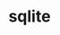 ---
title: "sqlite"
layout: cache
categories: [package, develop]
meta: {"compilers": ["apple-clang@=15.0.0", "cce@=18.0.0", "gcc@=10.2.1", "gcc@=10.3.0", "gcc@=10.5.0", "gcc@=11.1.0", "gcc@=11.4.0", "gcc@=12.3.0", "gcc@=12.4.0", "gcc@=13.2.0", "gcc@=13.3.0", "gcc@=7.3.1", "gcc@=7.5.0", "gcc@=9.4.0", "msvc@=19.39.33523", "oneapi@=2024.1.0", "oneapi@=2024.2.1"], "num_specs": 105, "num_specs_by_stack": {"aws-isc": 2, "aws-isc-aarch64": 2, "aws-pcluster-neoverse_v1": 4, "aws-pcluster-x86_64_v4": 16, "bootstrap-x86_64-linux-gnu": 4, "build_systems": 4, "data-vis-sdk": 4, "developer-tools": 2, "developer-tools-aarch64-linux-gnu": 4, "developer-tools-darwin": 1, "developer-tools-manylinux2014": 1, "developer-tools-x86_64_v3-linux-gnu": 4, "e4s": 8, "e4s-cray-rhel": 3, "e4s-cray-sles": 2, "e4s-neoverse-v2": 8, "e4s-neoverse_v1": 2, "e4s-oneapi": 8, "e4s-power": 2, "e4s-rocm-external": 4, "gpu-tests": 5, "hep": 4, "ml-darwin-aarch64-mps": 1, "ml-linux-aarch64-cpu": 4, "ml-linux-aarch64-cuda": 4, "ml-linux-x86_64-cpu": 4, "ml-linux-x86_64-cuda": 4, "ml-linux-x86_64-rocm": 4, "radiuss": 8, "radiuss-aws": 4, "radiuss-aws-aarch64": 4, "root": 105, "tutorial": 8, "windows-vis": 3}, "oss": ["amzn2", "centos7", "rhel8", "sle_hpc15", "ubuntu18.04", "ubuntu20.04", "ubuntu22.04", "ubuntu24.04", "ventura", "windows10.0.20348"], "platforms": ["darwin", "linux", "windows"], "stacks": ["aws-isc", "aws-isc-aarch64", "aws-pcluster-neoverse_v1", "aws-pcluster-x86_64_v4", "bootstrap-x86_64-linux-gnu", "build_systems", "data-vis-sdk", "developer-tools", "developer-tools-aarch64-linux-gnu", "developer-tools-darwin", "developer-tools-manylinux2014", "developer-tools-x86_64_v3-linux-gnu", "e4s", "e4s-cray-rhel", "e4s-cray-sles", "e4s-neoverse-v2", "e4s-neoverse_v1", "e4s-oneapi", "e4s-power", "e4s-rocm-external", "gpu-tests", "hep", "ml-darwin-aarch64-mps", "ml-linux-aarch64-cpu", "ml-linux-aarch64-cuda", "ml-linux-x86_64-cpu", "ml-linux-x86_64-cuda", "ml-linux-x86_64-rocm", "radiuss", "radiuss-aws", "radiuss-aws-aarch64", "root", "tutorial", "windows-vis"], "targets": ["aarch64", "neoverse_v1", "neoverse_v2", "ppc64le", "x86_64", "x86_64_v3", "x86_64_v4"], "versions": ["3.42.0", "3.43.2", "3.46.0"]}
spec_details: [{"compiler": "apple-clang@=15.0.0", "hash": "tqkrot5pzfvwesljmaqbmtsncf7qugnp", "os": "ventura", "platform": "darwin", "size": "-", "stacks": ["developer-tools-darwin", "ml-darwin-aarch64-mps", "root"], "tarball": "https://binaries.spack.io/develop/build_cache/darwin-ventura-aarch64/apple-clang-15.0.0/sqlite-3.46.0/darwin-ventura-aarch64-apple-clang-15.0.0-sqlite-3.46.0-tqkrot5pzfvwesljmaqbmtsncf7qugnp.spack", "target": "aarch64", "variants": ["build_system=autotools", "+column_metadata", "+dynamic_extensions", "+fts", "~functions", "+rtree"], "versions": ["3.46.0"]}, {"compiler": "gcc@=7.3.1", "hash": "6cl4rpu4hmyrnmcl6munsqa3bglybk64", "os": "amzn2", "platform": "linux", "size": "-", "stacks": ["aws-isc-aarch64", "radiuss-aws-aarch64", "root"], "tarball": "https://binaries.spack.io/develop/build_cache/linux-amzn2-aarch64/gcc-7.3.1/sqlite-3.46.0/linux-amzn2-aarch64-gcc-7.3.1-sqlite-3.46.0-6cl4rpu4hmyrnmcl6munsqa3bglybk64.spack", "target": "aarch64", "variants": ["build_system=autotools", "+column_metadata", "+dynamic_extensions", "+fts", "~functions", "+rtree"], "versions": ["3.46.0"]}, {"compiler": "gcc@=7.3.1", "hash": "2p6spytxgqaahbcp2oyqpvqmkln6yt4r", "os": "amzn2", "platform": "linux", "size": "-", "stacks": ["aws-isc-aarch64", "radiuss-aws-aarch64", "root"], "tarball": "https://binaries.spack.io/develop/build_cache/linux-amzn2-aarch64/gcc-7.3.1/sqlite-3.46.0/linux-amzn2-aarch64-gcc-7.3.1-sqlite-3.46.0-2p6spytxgqaahbcp2oyqpvqmkln6yt4r.spack", "target": "aarch64", "variants": ["build_system=autotools", "+column_metadata", "+dynamic_extensions", "+fts", "~functions", "+rtree"], "versions": ["3.46.0"]}, {"compiler": "gcc@=7.3.1", "hash": "k4dxhxf2gnf2ccx73y2tewimfk4ky6u6", "os": "amzn2", "platform": "linux", "size": "-", "stacks": ["radiuss-aws-aarch64", "root"], "tarball": "https://binaries.spack.io/develop/build_cache/linux-amzn2-aarch64/gcc-7.3.1/sqlite-3.46.0/linux-amzn2-aarch64-gcc-7.3.1-sqlite-3.46.0-k4dxhxf2gnf2ccx73y2tewimfk4ky6u6.spack", "target": "aarch64", "variants": ["build_system=autotools", "+column_metadata", "+dynamic_extensions", "+fts", "~functions", "+rtree"], "versions": ["3.46.0"]}, {"compiler": "gcc@=7.3.1", "hash": "cyn3aefdwaw6bqqda3offsn3hikrdcql", "os": "amzn2", "platform": "linux", "size": "-", "stacks": ["radiuss-aws-aarch64", "root"], "tarball": "https://binaries.spack.io/develop/build_cache/linux-amzn2-aarch64/gcc-7.3.1/sqlite-3.46.0/linux-amzn2-aarch64-gcc-7.3.1-sqlite-3.46.0-cyn3aefdwaw6bqqda3offsn3hikrdcql.spack", "target": "aarch64", "variants": ["build_system=autotools", "+column_metadata", "+dynamic_extensions", "+fts", "~functions", "+rtree"], "versions": ["3.46.0"]}, {"compiler": "gcc@=12.4.0", "hash": "nrkigr2kt57zdqsialxf5rfdb2sgekxk", "os": "amzn2", "platform": "linux", "size": "-", "stacks": ["aws-pcluster-neoverse_v1", "root"], "tarball": "https://binaries.spack.io/develop/build_cache/linux-amzn2-neoverse_v1/gcc-12.4.0/sqlite-3.46.0/linux-amzn2-neoverse_v1-gcc-12.4.0-sqlite-3.46.0-nrkigr2kt57zdqsialxf5rfdb2sgekxk.spack", "target": "neoverse_v1", "variants": ["build_system=autotools", "+column_metadata", "+dynamic_extensions", "+fts", "~functions", "+rtree"], "versions": ["3.46.0"]}, {"compiler": "gcc@=12.4.0", "hash": "6wir5tb7e4ndhdl3xzwqytevtwka7muz", "os": "amzn2", "platform": "linux", "size": "-", "stacks": ["aws-pcluster-neoverse_v1", "root"], "tarball": "https://binaries.spack.io/develop/build_cache/linux-amzn2-neoverse_v1/gcc-12.4.0/sqlite-3.46.0/linux-amzn2-neoverse_v1-gcc-12.4.0-sqlite-3.46.0-6wir5tb7e4ndhdl3xzwqytevtwka7muz.spack", "target": "neoverse_v1", "variants": ["build_system=autotools", "+column_metadata", "+dynamic_extensions", "+fts", "~functions", "+rtree"], "versions": ["3.46.0"]}, {"compiler": "gcc@=12.4.0", "hash": "la6czvj3zba57srnkppsww3ljg7qmsn5", "os": "amzn2", "platform": "linux", "size": "-", "stacks": ["aws-pcluster-neoverse_v1", "root"], "tarball": "https://binaries.spack.io/develop/build_cache/linux-amzn2-neoverse_v1/gcc-12.4.0/sqlite-3.46.0/linux-amzn2-neoverse_v1-gcc-12.4.0-sqlite-3.46.0-la6czvj3zba57srnkppsww3ljg7qmsn5.spack", "target": "neoverse_v1", "variants": ["build_system=autotools", "+column_metadata", "+dynamic_extensions", "+fts", "~functions", "+rtree"], "versions": ["3.46.0"]}, {"compiler": "gcc@=12.4.0", "hash": "rv4av6gsto44mw4bmv6ccmbrkbeg6rti", "os": "amzn2", "platform": "linux", "size": "-", "stacks": ["aws-pcluster-neoverse_v1", "root"], "tarball": "https://binaries.spack.io/develop/build_cache/linux-amzn2-neoverse_v1/gcc-12.4.0/sqlite-3.46.0/linux-amzn2-neoverse_v1-gcc-12.4.0-sqlite-3.46.0-rv4av6gsto44mw4bmv6ccmbrkbeg6rti.spack", "target": "neoverse_v1", "variants": ["build_system=autotools", "+column_metadata", "+dynamic_extensions", "+fts", "~functions", "+rtree"], "versions": ["3.46.0"]}, {"compiler": "gcc@=12.4.0", "hash": "vxiy3y7ph7liu25m54i7whu477vlqbg5", "os": "amzn2", "platform": "linux", "size": "-", "stacks": ["aws-pcluster-x86_64_v4", "root"], "tarball": "https://binaries.spack.io/develop/build_cache/linux-amzn2-x86_64_v3/gcc-12.4.0/sqlite-3.46.0/linux-amzn2-x86_64_v3-gcc-12.4.0-sqlite-3.46.0-vxiy3y7ph7liu25m54i7whu477vlqbg5.spack", "target": "x86_64_v3", "variants": ["build_system=autotools", "+column_metadata", "+dynamic_extensions", "+fts", "~functions", "+rtree"], "versions": ["3.46.0"]}, {"compiler": "gcc@=12.4.0", "hash": "rmuuobtp36gths5u2c4k6mv2krr657xd", "os": "amzn2", "platform": "linux", "size": "-", "stacks": ["aws-pcluster-x86_64_v4", "root"], "tarball": "https://binaries.spack.io/develop/build_cache/linux-amzn2-x86_64_v3/gcc-12.4.0/sqlite-3.46.0/linux-amzn2-x86_64_v3-gcc-12.4.0-sqlite-3.46.0-rmuuobtp36gths5u2c4k6mv2krr657xd.spack", "target": "x86_64_v3", "variants": ["build_system=autotools", "+column_metadata", "+dynamic_extensions", "+fts", "~functions", "+rtree"], "versions": ["3.46.0"]}, {"compiler": "gcc@=12.4.0", "hash": "dtziidykzjn2pbng623v7dnbeovqwmhh", "os": "amzn2", "platform": "linux", "size": "-", "stacks": ["aws-pcluster-x86_64_v4", "root"], "tarball": "https://binaries.spack.io/develop/build_cache/linux-amzn2-x86_64_v3/gcc-12.4.0/sqlite-3.46.0/linux-amzn2-x86_64_v3-gcc-12.4.0-sqlite-3.46.0-dtziidykzjn2pbng623v7dnbeovqwmhh.spack", "target": "x86_64_v3", "variants": ["build_system=autotools", "+column_metadata", "+dynamic_extensions", "+fts", "~functions", "+rtree"], "versions": ["3.46.0"]}, {"compiler": "gcc@=12.4.0", "hash": "xbeoft7c7c6bysoiefp6mol7ii7vd56v", "os": "amzn2", "platform": "linux", "size": "-", "stacks": ["aws-pcluster-x86_64_v4", "root"], "tarball": "https://binaries.spack.io/develop/build_cache/linux-amzn2-x86_64_v3/gcc-12.4.0/sqlite-3.46.0/linux-amzn2-x86_64_v3-gcc-12.4.0-sqlite-3.46.0-xbeoft7c7c6bysoiefp6mol7ii7vd56v.spack", "target": "x86_64_v3", "variants": ["build_system=autotools", "+column_metadata", "+dynamic_extensions", "+fts", "~functions", "+rtree"], "versions": ["3.46.0"]}, {"compiler": "gcc@=7.3.1", "hash": "dcdcmt3tenvilsqnksm5wjadlc6bzu4u", "os": "amzn2", "platform": "linux", "size": "-", "stacks": ["aws-isc", "radiuss-aws", "root"], "tarball": "https://binaries.spack.io/develop/build_cache/linux-amzn2-x86_64_v3/gcc-7.3.1/sqlite-3.46.0/linux-amzn2-x86_64_v3-gcc-7.3.1-sqlite-3.46.0-dcdcmt3tenvilsqnksm5wjadlc6bzu4u.spack", "target": "x86_64_v3", "variants": ["build_system=autotools", "+column_metadata", "+dynamic_extensions", "+fts", "~functions", "+rtree"], "versions": ["3.46.0"]}, {"compiler": "gcc@=7.3.1", "hash": "vs7xv5g37ykwismnsgjawwh3p5ecygrq", "os": "amzn2", "platform": "linux", "size": "-", "stacks": ["aws-isc", "radiuss-aws", "root"], "tarball": "https://binaries.spack.io/develop/build_cache/linux-amzn2-x86_64_v3/gcc-7.3.1/sqlite-3.46.0/linux-amzn2-x86_64_v3-gcc-7.3.1-sqlite-3.46.0-vs7xv5g37ykwismnsgjawwh3p5ecygrq.spack", "target": "x86_64_v3", "variants": ["build_system=autotools", "+column_metadata", "+dynamic_extensions", "+fts", "~functions", "+rtree"], "versions": ["3.46.0"]}, {"compiler": "gcc@=7.3.1", "hash": "haorkvn5hkynd3ige37x6wa4k4vf3fp6", "os": "amzn2", "platform": "linux", "size": "-", "stacks": ["radiuss-aws", "root"], "tarball": "https://binaries.spack.io/develop/build_cache/linux-amzn2-x86_64_v3/gcc-7.3.1/sqlite-3.46.0/linux-amzn2-x86_64_v3-gcc-7.3.1-sqlite-3.46.0-haorkvn5hkynd3ige37x6wa4k4vf3fp6.spack", "target": "x86_64_v3", "variants": ["build_system=autotools", "+column_metadata", "+dynamic_extensions", "+fts", "~functions", "+rtree"], "versions": ["3.46.0"]}, {"compiler": "gcc@=7.3.1", "hash": "eksplwe54tkpgm5aspniixcx3wakobnq", "os": "amzn2", "platform": "linux", "size": "-", "stacks": ["radiuss-aws", "root"], "tarball": "https://binaries.spack.io/develop/build_cache/linux-amzn2-x86_64_v3/gcc-7.3.1/sqlite-3.46.0/linux-amzn2-x86_64_v3-gcc-7.3.1-sqlite-3.46.0-eksplwe54tkpgm5aspniixcx3wakobnq.spack", "target": "x86_64_v3", "variants": ["build_system=autotools", "+column_metadata", "+dynamic_extensions", "+fts", "~functions", "+rtree"], "versions": ["3.46.0"]}, {"compiler": "oneapi@=2024.1.0", "hash": "a5aql2ou5ukp4h2tk5a7l6sarph6qzag", "os": "amzn2", "platform": "linux", "size": "-", "stacks": ["aws-pcluster-x86_64_v4", "root"], "tarball": "https://binaries.spack.io/develop/build_cache/linux-amzn2-x86_64_v3/oneapi-2024.1.0/sqlite-3.46.0/linux-amzn2-x86_64_v3-oneapi-2024.1.0-sqlite-3.46.0-a5aql2ou5ukp4h2tk5a7l6sarph6qzag.spack", "target": "x86_64_v3", "variants": ["build_system=autotools", "+column_metadata", "+dynamic_extensions", "+fts", "~functions", "+rtree"], "versions": ["3.46.0"]}, {"compiler": "oneapi@=2024.1.0", "hash": "awpzqjqsj7hl7ybwu45iirgy3xsmjamv", "os": "amzn2", "platform": "linux", "size": "-", "stacks": ["aws-pcluster-x86_64_v4", "root"], "tarball": "https://binaries.spack.io/develop/build_cache/linux-amzn2-x86_64_v3/oneapi-2024.1.0/sqlite-3.46.0/linux-amzn2-x86_64_v3-oneapi-2024.1.0-sqlite-3.46.0-awpzqjqsj7hl7ybwu45iirgy3xsmjamv.spack", "target": "x86_64_v3", "variants": ["build_system=autotools", "+column_metadata", "+dynamic_extensions", "+fts", "~functions", "+rtree"], "versions": ["3.46.0"]}, {"compiler": "oneapi@=2024.1.0", "hash": "6usrqtvxyzd66bafusisg75qfizalter", "os": "amzn2", "platform": "linux", "size": "-", "stacks": ["aws-pcluster-x86_64_v4", "root"], "tarball": "https://binaries.spack.io/develop/build_cache/linux-amzn2-x86_64_v3/oneapi-2024.1.0/sqlite-3.46.0/linux-amzn2-x86_64_v3-oneapi-2024.1.0-sqlite-3.46.0-6usrqtvxyzd66bafusisg75qfizalter.spack", "target": "x86_64_v3", "variants": ["build_system=autotools", "+column_metadata", "+dynamic_extensions", "+fts", "~functions", "+rtree"], "versions": ["3.46.0"]}, {"compiler": "oneapi@=2024.1.0", "hash": "rnoz3kcr4kdq2davpu6msyo6uy4jlqbh", "os": "amzn2", "platform": "linux", "size": "-", "stacks": ["aws-pcluster-x86_64_v4", "root"], "tarball": "https://binaries.spack.io/develop/build_cache/linux-amzn2-x86_64_v3/oneapi-2024.1.0/sqlite-3.46.0/linux-amzn2-x86_64_v3-oneapi-2024.1.0-sqlite-3.46.0-rnoz3kcr4kdq2davpu6msyo6uy4jlqbh.spack", "target": "x86_64_v3", "variants": ["build_system=autotools", "+column_metadata", "+dynamic_extensions", "+fts", "~functions", "+rtree"], "versions": ["3.46.0"]}, {"compiler": "gcc@=12.4.0", "hash": "7li564laxhovgj2oxvl5gw4vf2uq67yz", "os": "amzn2", "platform": "linux", "size": "-", "stacks": ["aws-pcluster-x86_64_v4", "root"], "tarball": "https://binaries.spack.io/develop/build_cache/linux-amzn2-x86_64_v4/gcc-12.4.0/sqlite-3.46.0/linux-amzn2-x86_64_v4-gcc-12.4.0-sqlite-3.46.0-7li564laxhovgj2oxvl5gw4vf2uq67yz.spack", "target": "x86_64_v4", "variants": ["build_system=autotools", "+column_metadata", "+dynamic_extensions", "+fts", "~functions", "+rtree"], "versions": ["3.46.0"]}, {"compiler": "gcc@=12.4.0", "hash": "2uam4iioit4w4pbtkqiptjqwdufwjjhr", "os": "amzn2", "platform": "linux", "size": "-", "stacks": ["aws-pcluster-x86_64_v4", "root"], "tarball": "https://binaries.spack.io/develop/build_cache/linux-amzn2-x86_64_v4/gcc-12.4.0/sqlite-3.46.0/linux-amzn2-x86_64_v4-gcc-12.4.0-sqlite-3.46.0-2uam4iioit4w4pbtkqiptjqwdufwjjhr.spack", "target": "x86_64_v4", "variants": ["build_system=autotools", "+column_metadata", "+dynamic_extensions", "+fts", "~functions", "+rtree"], "versions": ["3.46.0"]}, {"compiler": "gcc@=12.4.0", "hash": "i6sa5y3sxjt2o5payzaze2fep6pevkfq", "os": "amzn2", "platform": "linux", "size": "-", "stacks": ["aws-pcluster-x86_64_v4", "root"], "tarball": "https://binaries.spack.io/develop/build_cache/linux-amzn2-x86_64_v4/gcc-12.4.0/sqlite-3.46.0/linux-amzn2-x86_64_v4-gcc-12.4.0-sqlite-3.46.0-i6sa5y3sxjt2o5payzaze2fep6pevkfq.spack", "target": "x86_64_v4", "variants": ["build_system=autotools", "+column_metadata", "+dynamic_extensions", "+fts", "~functions", "+rtree"], "versions": ["3.46.0"]}, {"compiler": "gcc@=12.4.0", "hash": "ss2usi7b2xqupk5v3tjusz52fqwm23v3", "os": "amzn2", "platform": "linux", "size": "-", "stacks": ["aws-pcluster-x86_64_v4", "root"], "tarball": "https://binaries.spack.io/develop/build_cache/linux-amzn2-x86_64_v4/gcc-12.4.0/sqlite-3.46.0/linux-amzn2-x86_64_v4-gcc-12.4.0-sqlite-3.46.0-ss2usi7b2xqupk5v3tjusz52fqwm23v3.spack", "target": "x86_64_v4", "variants": ["build_system=autotools", "+column_metadata", "+dynamic_extensions", "+fts", "~functions", "+rtree"], "versions": ["3.46.0"]}, {"compiler": "oneapi@=2024.1.0", "hash": "ofkypkfsdyrhgt62ic4xewkulpkn75tc", "os": "amzn2", "platform": "linux", "size": "-", "stacks": ["aws-pcluster-x86_64_v4", "root"], "tarball": "https://binaries.spack.io/develop/build_cache/linux-amzn2-x86_64_v4/oneapi-2024.1.0/sqlite-3.46.0/linux-amzn2-x86_64_v4-oneapi-2024.1.0-sqlite-3.46.0-ofkypkfsdyrhgt62ic4xewkulpkn75tc.spack", "target": "x86_64_v4", "variants": ["build_system=autotools", "+column_metadata", "+dynamic_extensions", "+fts", "~functions", "+rtree"], "versions": ["3.46.0"]}, {"compiler": "oneapi@=2024.1.0", "hash": "42mbsakutg2egkrwazel4hm5ggwast7i", "os": "amzn2", "platform": "linux", "size": "-", "stacks": ["aws-pcluster-x86_64_v4", "root"], "tarball": "https://binaries.spack.io/develop/build_cache/linux-amzn2-x86_64_v4/oneapi-2024.1.0/sqlite-3.46.0/linux-amzn2-x86_64_v4-oneapi-2024.1.0-sqlite-3.46.0-42mbsakutg2egkrwazel4hm5ggwast7i.spack", "target": "x86_64_v4", "variants": ["build_system=autotools", "+column_metadata", "+dynamic_extensions", "+fts", "~functions", "+rtree"], "versions": ["3.46.0"]}, {"compiler": "oneapi@=2024.1.0", "hash": "b2ewe63ch6mqjd5osgblivzxip6v6tfb", "os": "amzn2", "platform": "linux", "size": "-", "stacks": ["aws-pcluster-x86_64_v4", "root"], "tarball": "https://binaries.spack.io/develop/build_cache/linux-amzn2-x86_64_v4/oneapi-2024.1.0/sqlite-3.46.0/linux-amzn2-x86_64_v4-oneapi-2024.1.0-sqlite-3.46.0-b2ewe63ch6mqjd5osgblivzxip6v6tfb.spack", "target": "x86_64_v4", "variants": ["build_system=autotools", "+column_metadata", "+dynamic_extensions", "+fts", "~functions", "+rtree"], "versions": ["3.46.0"]}, {"compiler": "oneapi@=2024.1.0", "hash": "tj5nnhp32xx3xtin5hpa2x6pjvrbwhcv", "os": "amzn2", "platform": "linux", "size": "-", "stacks": ["aws-pcluster-x86_64_v4", "root"], "tarball": "https://binaries.spack.io/develop/build_cache/linux-amzn2-x86_64_v4/oneapi-2024.1.0/sqlite-3.46.0/linux-amzn2-x86_64_v4-oneapi-2024.1.0-sqlite-3.46.0-tj5nnhp32xx3xtin5hpa2x6pjvrbwhcv.spack", "target": "x86_64_v4", "variants": ["build_system=autotools", "+column_metadata", "+dynamic_extensions", "+fts", "~functions", "+rtree"], "versions": ["3.46.0"]}, {"compiler": "gcc@=10.2.1", "hash": "7wv3k7fjpoimuqlkn6wyr3zeg2ufm6kv", "os": "centos7", "platform": "linux", "size": "-", "stacks": ["developer-tools-manylinux2014", "root"], "tarball": "https://binaries.spack.io/develop/build_cache/linux-centos7-x86_64_v3/gcc-10.2.1/sqlite-3.46.0/linux-centos7-x86_64_v3-gcc-10.2.1-sqlite-3.46.0-7wv3k7fjpoimuqlkn6wyr3zeg2ufm6kv.spack", "target": "x86_64_v3", "variants": ["build_system=autotools", "+column_metadata", "+dynamic_extensions", "+fts", "~functions", "+rtree"], "versions": ["3.46.0"]}, {"compiler": "gcc@=10.5.0", "hash": "iucw4r2mooinohlthxwprvdp3ajugbyn", "os": "centos7", "platform": "linux", "size": "-", "stacks": ["developer-tools-x86_64_v3-linux-gnu", "root"], "tarball": "https://binaries.spack.io/develop/build_cache/linux-centos7-x86_64_v3/gcc-10.5.0/sqlite-3.46.0/linux-centos7-x86_64_v3-gcc-10.5.0-sqlite-3.46.0-iucw4r2mooinohlthxwprvdp3ajugbyn.spack", "target": "x86_64_v3", "variants": ["build_system=autotools", "+column_metadata", "+dynamic_extensions", "+fts", "~functions", "+rtree"], "versions": ["3.46.0"]}, {"compiler": "gcc@=10.5.0", "hash": "cg35b2un7pvakfcewdhlvfai7dsxjy4l", "os": "centos7", "platform": "linux", "size": "-", "stacks": ["developer-tools-x86_64_v3-linux-gnu", "root"], "tarball": "https://binaries.spack.io/develop/build_cache/linux-centos7-x86_64_v3/gcc-10.5.0/sqlite-3.46.0/linux-centos7-x86_64_v3-gcc-10.5.0-sqlite-3.46.0-cg35b2un7pvakfcewdhlvfai7dsxjy4l.spack", "target": "x86_64_v3", "variants": ["build_system=autotools", "+column_metadata", "+dynamic_extensions", "+fts", "~functions", "+rtree"], "versions": ["3.46.0"]}, {"compiler": "gcc@=10.5.0", "hash": "avrrpm7xxraahoesltecngdnnpcv652w", "os": "centos7", "platform": "linux", "size": "-", "stacks": ["developer-tools-x86_64_v3-linux-gnu", "root"], "tarball": "https://binaries.spack.io/develop/build_cache/linux-centos7-x86_64_v3/gcc-10.5.0/sqlite-3.46.0/linux-centos7-x86_64_v3-gcc-10.5.0-sqlite-3.46.0-avrrpm7xxraahoesltecngdnnpcv652w.spack", "target": "x86_64_v3", "variants": ["build_system=autotools", "+column_metadata", "+dynamic_extensions", "+fts", "~functions", "+rtree"], "versions": ["3.46.0"]}, {"compiler": "gcc@=10.5.0", "hash": "b2e5ktuilqhovprk2eeo5rbar7vkxege", "os": "centos7", "platform": "linux", "size": "-", "stacks": ["developer-tools-x86_64_v3-linux-gnu", "root"], "tarball": "https://binaries.spack.io/develop/build_cache/linux-centos7-x86_64_v3/gcc-10.5.0/sqlite-3.46.0/linux-centos7-x86_64_v3-gcc-10.5.0-sqlite-3.46.0-b2e5ktuilqhovprk2eeo5rbar7vkxege.spack", "target": "x86_64_v3", "variants": ["build_system=autotools", "+column_metadata", "+dynamic_extensions", "+fts", "~functions", "+rtree"], "versions": ["3.46.0"]}, {"compiler": "gcc@=13.3.0", "hash": "bx4rc4mjdxf72v2idtc5aknn43azqf4p", "os": "rhel8", "platform": "linux", "size": "-", "stacks": ["developer-tools-aarch64-linux-gnu", "root"], "tarball": "https://binaries.spack.io/develop/build_cache/linux-rhel8-aarch64/gcc-13.3.0/sqlite-3.46.0/linux-rhel8-aarch64-gcc-13.3.0-sqlite-3.46.0-bx4rc4mjdxf72v2idtc5aknn43azqf4p.spack", "target": "aarch64", "variants": ["build_system=autotools", "+column_metadata", "+dynamic_extensions", "+fts", "~functions", "+rtree"], "versions": ["3.46.0"]}, {"compiler": "gcc@=13.3.0", "hash": "bmi3lnxwmhihurqphcw27iemcnt325c2", "os": "rhel8", "platform": "linux", "size": "-", "stacks": ["developer-tools-aarch64-linux-gnu", "root"], "tarball": "https://binaries.spack.io/develop/build_cache/linux-rhel8-aarch64/gcc-13.3.0/sqlite-3.46.0/linux-rhel8-aarch64-gcc-13.3.0-sqlite-3.46.0-bmi3lnxwmhihurqphcw27iemcnt325c2.spack", "target": "aarch64", "variants": ["build_system=autotools", "+column_metadata", "+dynamic_extensions", "+fts", "~functions", "+rtree"], "versions": ["3.46.0"]}, {"compiler": "gcc@=13.3.0", "hash": "pvupv4vmghpr5tme375362czjl6hj53y", "os": "rhel8", "platform": "linux", "size": "-", "stacks": ["developer-tools-aarch64-linux-gnu", "root"], "tarball": "https://binaries.spack.io/develop/build_cache/linux-rhel8-aarch64/gcc-13.3.0/sqlite-3.46.0/linux-rhel8-aarch64-gcc-13.3.0-sqlite-3.46.0-pvupv4vmghpr5tme375362czjl6hj53y.spack", "target": "aarch64", "variants": ["build_system=autotools", "+column_metadata", "+dynamic_extensions", "+fts", "~functions", "+rtree"], "versions": ["3.46.0"]}, {"compiler": "gcc@=13.3.0", "hash": "g6kqmv5tydmgnhtxvsglq5o46773s52w", "os": "rhel8", "platform": "linux", "size": "-", "stacks": ["developer-tools-aarch64-linux-gnu", "root"], "tarball": "https://binaries.spack.io/develop/build_cache/linux-rhel8-aarch64/gcc-13.3.0/sqlite-3.46.0/linux-rhel8-aarch64-gcc-13.3.0-sqlite-3.46.0-g6kqmv5tydmgnhtxvsglq5o46773s52w.spack", "target": "aarch64", "variants": ["build_system=autotools", "+column_metadata", "+dynamic_extensions", "+fts", "~functions", "+rtree"], "versions": ["3.46.0"]}, {"compiler": "cce@=18.0.0", "hash": "2y7ppcxhzt6drh7d5gdifkke7r5jbayr", "os": "rhel8", "platform": "linux", "size": "-", "stacks": ["e4s-cray-rhel", "root"], "tarball": "https://binaries.spack.io/develop/build_cache/linux-rhel8-x86_64_v3/cce-18.0.0/sqlite-3.46.0/linux-rhel8-x86_64_v3-cce-18.0.0-sqlite-3.46.0-2y7ppcxhzt6drh7d5gdifkke7r5jbayr.spack", "target": "x86_64_v3", "variants": ["build_system=autotools", "+column_metadata", "+dynamic_extensions", "+fts", "~functions", "+rtree"], "versions": ["3.46.0"]}, {"compiler": "cce@=18.0.0", "hash": "zci3dahtat3kya64pdiz4nrakh2xil6p", "os": "rhel8", "platform": "linux", "size": "-", "stacks": ["e4s-cray-rhel", "root"], "tarball": "https://binaries.spack.io/develop/build_cache/linux-rhel8-x86_64_v3/cce-18.0.0/sqlite-3.46.0/linux-rhel8-x86_64_v3-cce-18.0.0-sqlite-3.46.0-zci3dahtat3kya64pdiz4nrakh2xil6p.spack", "target": "x86_64_v3", "variants": ["build_system=autotools", "+column_metadata", "+dynamic_extensions", "+fts", "~functions", "+rtree"], "versions": ["3.46.0"]}, {"compiler": "cce@=18.0.0", "hash": "p6xcklptke4seyc6aeq3inlqh23xsrim", "os": "rhel8", "platform": "linux", "size": "-", "stacks": ["e4s-cray-rhel", "root"], "tarball": "https://binaries.spack.io/develop/build_cache/linux-rhel8-x86_64_v3/cce-18.0.0/sqlite-3.46.0/linux-rhel8-x86_64_v3-cce-18.0.0-sqlite-3.46.0-p6xcklptke4seyc6aeq3inlqh23xsrim.spack", "target": "x86_64_v3", "variants": ["build_system=autotools", "+column_metadata", "+dynamic_extensions", "+fts", "~functions", "+rtree"], "versions": ["3.46.0"]}, {"compiler": "gcc@=10.3.0", "hash": "gghjqlwsfypvidcjog4q25sg3b5oowjs", "os": "sle_hpc15", "platform": "linux", "size": "-", "stacks": ["e4s-cray-sles", "root"], "tarball": "https://binaries.spack.io/develop/build_cache/linux-sle_hpc15-x86_64_v4/gcc-10.3.0/sqlite-3.46.0/linux-sle_hpc15-x86_64_v4-gcc-10.3.0-sqlite-3.46.0-gghjqlwsfypvidcjog4q25sg3b5oowjs.spack", "target": "x86_64_v4", "variants": ["build_system=autotools", "+column_metadata", "+dynamic_extensions", "+fts", "~functions", "+rtree"], "versions": ["3.46.0"]}, {"compiler": "gcc@=10.3.0", "hash": "6qztmbfxiqvxau5idc6dwnujqsilop5s", "os": "sle_hpc15", "platform": "linux", "size": "-", "stacks": ["e4s-cray-sles", "root"], "tarball": "https://binaries.spack.io/develop/build_cache/linux-sle_hpc15-x86_64_v4/gcc-10.3.0/sqlite-3.46.0/linux-sle_hpc15-x86_64_v4-gcc-10.3.0-sqlite-3.46.0-6qztmbfxiqvxau5idc6dwnujqsilop5s.spack", "target": "x86_64_v4", "variants": ["build_system=autotools", "+column_metadata", "+dynamic_extensions", "+fts", "~functions", "+rtree"], "versions": ["3.46.0"]}, {"compiler": "gcc@=7.5.0", "hash": "b4sxtrrsn7n3cnjc7xhiwfsbptfswg7b", "os": "ubuntu18.04", "platform": "linux", "size": "-", "stacks": ["build_systems", "radiuss", "root"], "tarball": "https://binaries.spack.io/develop/build_cache/linux-ubuntu18.04-x86_64_v3/gcc-7.5.0/sqlite-3.46.0/linux-ubuntu18.04-x86_64_v3-gcc-7.5.0-sqlite-3.46.0-b4sxtrrsn7n3cnjc7xhiwfsbptfswg7b.spack", "target": "x86_64_v3", "variants": ["build_system=autotools", "+column_metadata", "+dynamic_extensions", "+fts", "~functions", "+rtree"], "versions": ["3.46.0"]}, {"compiler": "gcc@=7.5.0", "hash": "lzlj52gmwyofrka2ahpdkkgdippijiky", "os": "ubuntu18.04", "platform": "linux", "size": "-", "stacks": ["build_systems", "radiuss", "root"], "tarball": "https://binaries.spack.io/develop/build_cache/linux-ubuntu18.04-x86_64_v3/gcc-7.5.0/sqlite-3.46.0/linux-ubuntu18.04-x86_64_v3-gcc-7.5.0-sqlite-3.46.0-lzlj52gmwyofrka2ahpdkkgdippijiky.spack", "target": "x86_64_v3", "variants": ["build_system=autotools", "+column_metadata", "+dynamic_extensions", "+fts", "~functions", "+rtree"], "versions": ["3.46.0"]}, {"compiler": "gcc@=7.5.0", "hash": "bvseqau5pfhwcrkkrtffmvybrmkrfz7q", "os": "ubuntu18.04", "platform": "linux", "size": "-", "stacks": ["build_systems", "radiuss", "root"], "tarball": "https://binaries.spack.io/develop/build_cache/linux-ubuntu18.04-x86_64_v3/gcc-7.5.0/sqlite-3.46.0/linux-ubuntu18.04-x86_64_v3-gcc-7.5.0-sqlite-3.46.0-bvseqau5pfhwcrkkrtffmvybrmkrfz7q.spack", "target": "x86_64_v3", "variants": ["build_system=autotools", "+column_metadata", "+dynamic_extensions", "+fts", "~functions", "+rtree"], "versions": ["3.46.0"]}, {"compiler": "gcc@=7.5.0", "hash": "ekxurxaimvbeh24sz2h22i43avyfjfni", "os": "ubuntu18.04", "platform": "linux", "size": "-", "stacks": ["build_systems", "radiuss", "root"], "tarball": "https://binaries.spack.io/develop/build_cache/linux-ubuntu18.04-x86_64_v3/gcc-7.5.0/sqlite-3.46.0/linux-ubuntu18.04-x86_64_v3-gcc-7.5.0-sqlite-3.46.0-ekxurxaimvbeh24sz2h22i43avyfjfni.spack", "target": "x86_64_v3", "variants": ["build_system=autotools", "+column_metadata", "+dynamic_extensions", "+fts", "~functions", "+rtree"], "versions": ["3.46.0"]}, {"compiler": "gcc@=7.5.0", "hash": "cbvfqm5nnvbrrtbdhxtodlavcmbpr5qw", "os": "ubuntu18.04", "platform": "linux", "size": "-", "stacks": ["radiuss", "root"], "tarball": "https://binaries.spack.io/develop/build_cache/linux-ubuntu18.04-x86_64_v3/gcc-7.5.0/sqlite-3.46.0/linux-ubuntu18.04-x86_64_v3-gcc-7.5.0-sqlite-3.46.0-cbvfqm5nnvbrrtbdhxtodlavcmbpr5qw.spack", "target": "x86_64_v3", "variants": ["build_system=autotools", "+column_metadata", "+dynamic_extensions", "+fts", "~functions", "+rtree"], "versions": ["3.46.0"]}, {"compiler": "gcc@=7.5.0", "hash": "pccjc3753qg3nqdewfp3gzsgb2ftf57k", "os": "ubuntu18.04", "platform": "linux", "size": "-", "stacks": ["radiuss", "root"], "tarball": "https://binaries.spack.io/develop/build_cache/linux-ubuntu18.04-x86_64_v3/gcc-7.5.0/sqlite-3.46.0/linux-ubuntu18.04-x86_64_v3-gcc-7.5.0-sqlite-3.46.0-pccjc3753qg3nqdewfp3gzsgb2ftf57k.spack", "target": "x86_64_v3", "variants": ["build_system=autotools", "+column_metadata", "+dynamic_extensions", "+fts", "~functions", "+rtree"], "versions": ["3.46.0"]}, {"compiler": "gcc@=7.5.0", "hash": "hauymzh36tbh7dlrws66drdk54psyvon", "os": "ubuntu18.04", "platform": "linux", "size": "-", "stacks": ["radiuss", "root"], "tarball": "https://binaries.spack.io/develop/build_cache/linux-ubuntu18.04-x86_64_v3/gcc-7.5.0/sqlite-3.46.0/linux-ubuntu18.04-x86_64_v3-gcc-7.5.0-sqlite-3.46.0-hauymzh36tbh7dlrws66drdk54psyvon.spack", "target": "x86_64_v3", "variants": ["build_system=autotools", "+column_metadata", "+dynamic_extensions", "+fts", "~functions", "+rtree"], "versions": ["3.46.0"]}, {"compiler": "gcc@=7.5.0", "hash": "66fsfonbxsr7bn5pqmwg4gzktdozlkoe", "os": "ubuntu18.04", "platform": "linux", "size": "-", "stacks": ["radiuss", "root"], "tarball": "https://binaries.spack.io/develop/build_cache/linux-ubuntu18.04-x86_64_v3/gcc-7.5.0/sqlite-3.46.0/linux-ubuntu18.04-x86_64_v3-gcc-7.5.0-sqlite-3.46.0-66fsfonbxsr7bn5pqmwg4gzktdozlkoe.spack", "target": "x86_64_v3", "variants": ["build_system=autotools", "+column_metadata", "+dynamic_extensions", "+fts", "~functions", "+rtree"], "versions": ["3.46.0"]}, {"compiler": "gcc@=7.5.0", "hash": "vlbveb7evzaunjni7jtb5dctgqafhvqq", "os": "ubuntu18.04", "platform": "linux", "size": "-", "stacks": ["developer-tools", "root"], "tarball": "https://binaries.spack.io/develop/build_cache/linux-ubuntu18.04-x86_64_v3/gcc-7.5.0/sqlite-3.43.2/linux-ubuntu18.04-x86_64_v3-gcc-7.5.0-sqlite-3.43.2-vlbveb7evzaunjni7jtb5dctgqafhvqq.spack", "target": "x86_64_v3", "variants": ["build_system=autotools", "+column_metadata", "+dynamic_extensions", "+fts", "~functions", "+rtree"], "versions": ["3.43.2"]}, {"compiler": "gcc@=7.5.0", "hash": "3xub7wzxcyzskpbiy2bemmchbtys5xek", "os": "ubuntu18.04", "platform": "linux", "size": "-", "stacks": ["developer-tools", "root"], "tarball": "https://binaries.spack.io/develop/build_cache/linux-ubuntu18.04-x86_64_v3/gcc-7.5.0/sqlite-3.43.2/linux-ubuntu18.04-x86_64_v3-gcc-7.5.0-sqlite-3.43.2-3xub7wzxcyzskpbiy2bemmchbtys5xek.spack", "target": "x86_64_v3", "variants": ["build_system=autotools", "+column_metadata", "+dynamic_extensions", "+fts", "~functions", "+rtree"], "versions": ["3.43.2"]}, {"compiler": "gcc@=9.4.0", "hash": "xo5hlzrcphlmdfw6haf43yb66g7quwab", "os": "ubuntu20.04", "platform": "linux", "size": "-", "stacks": ["e4s-power", "root"], "tarball": "https://binaries.spack.io/develop/build_cache/linux-ubuntu20.04-ppc64le/gcc-9.4.0/sqlite-3.46.0/linux-ubuntu20.04-ppc64le-gcc-9.4.0-sqlite-3.46.0-xo5hlzrcphlmdfw6haf43yb66g7quwab.spack", "target": "ppc64le", "variants": ["build_system=autotools", "+column_metadata", "+dynamic_extensions", "+fts", "~functions", "+rtree"], "versions": ["3.46.0"]}, {"compiler": "gcc@=9.4.0", "hash": "pas7a4zidkicsb726qdohlzdwwzw7cb3", "os": "ubuntu20.04", "platform": "linux", "size": "-", "stacks": ["e4s-power", "root"], "tarball": "https://binaries.spack.io/develop/build_cache/linux-ubuntu20.04-ppc64le/gcc-9.4.0/sqlite-3.46.0/linux-ubuntu20.04-ppc64le-gcc-9.4.0-sqlite-3.46.0-pas7a4zidkicsb726qdohlzdwwzw7cb3.spack", "target": "ppc64le", "variants": ["build_system=autotools", "+column_metadata", "+dynamic_extensions", "+fts", "~functions", "+rtree"], "versions": ["3.46.0"]}, {"compiler": "gcc@=11.1.0", "hash": "u3rimzoxavzkmccxp56meaajv5zrcan2", "os": "ubuntu20.04", "platform": "linux", "size": "-", "stacks": ["data-vis-sdk", "root"], "tarball": "https://binaries.spack.io/develop/build_cache/linux-ubuntu20.04-x86_64_v3/gcc-11.1.0/sqlite-3.46.0/linux-ubuntu20.04-x86_64_v3-gcc-11.1.0-sqlite-3.46.0-u3rimzoxavzkmccxp56meaajv5zrcan2.spack", "target": "x86_64_v3", "variants": ["build_system=autotools", "+column_metadata", "+dynamic_extensions", "+fts", "~functions", "+rtree"], "versions": ["3.46.0"]}, {"compiler": "gcc@=11.1.0", "hash": "unxvd2etv7xcaycfxahqp74uqi2tyu57", "os": "ubuntu20.04", "platform": "linux", "size": "-", "stacks": ["data-vis-sdk", "root"], "tarball": "https://binaries.spack.io/develop/build_cache/linux-ubuntu20.04-x86_64_v3/gcc-11.1.0/sqlite-3.46.0/linux-ubuntu20.04-x86_64_v3-gcc-11.1.0-sqlite-3.46.0-unxvd2etv7xcaycfxahqp74uqi2tyu57.spack", "target": "x86_64_v3", "variants": ["build_system=autotools", "+column_metadata", "+dynamic_extensions", "+fts", "~functions", "+rtree"], "versions": ["3.46.0"]}, {"compiler": "gcc@=11.1.0", "hash": "s7ckx7gu4zwiq4nntbnbfeh6njmbjybp", "os": "ubuntu20.04", "platform": "linux", "size": "-", "stacks": ["data-vis-sdk", "root"], "tarball": "https://binaries.spack.io/develop/build_cache/linux-ubuntu20.04-x86_64_v3/gcc-11.1.0/sqlite-3.46.0/linux-ubuntu20.04-x86_64_v3-gcc-11.1.0-sqlite-3.46.0-s7ckx7gu4zwiq4nntbnbfeh6njmbjybp.spack", "target": "x86_64_v3", "variants": ["build_system=autotools", "+column_metadata", "+dynamic_extensions", "+fts", "~functions", "+rtree"], "versions": ["3.46.0"]}, {"compiler": "gcc@=11.1.0", "hash": "k3gvv3ssuerep5jqfxpm7nuzakzcyysh", "os": "ubuntu20.04", "platform": "linux", "size": "-", "stacks": ["data-vis-sdk", "root"], "tarball": "https://binaries.spack.io/develop/build_cache/linux-ubuntu20.04-x86_64_v3/gcc-11.1.0/sqlite-3.46.0/linux-ubuntu20.04-x86_64_v3-gcc-11.1.0-sqlite-3.46.0-k3gvv3ssuerep5jqfxpm7nuzakzcyysh.spack", "target": "x86_64_v3", "variants": ["build_system=autotools", "+column_metadata", "+dynamic_extensions", "+fts", "~functions", "+rtree"], "versions": ["3.46.0"]}, {"compiler": "gcc@=11.1.0", "hash": "tbjnf55vmaqllzopbawaxr5o33pkeyrh", "os": "ubuntu20.04", "platform": "linux", "size": "-", "stacks": ["gpu-tests", "root"], "tarball": "https://binaries.spack.io/develop/build_cache/linux-ubuntu20.04-x86_64_v3/gcc-11.1.0/sqlite-3.42.0/linux-ubuntu20.04-x86_64_v3-gcc-11.1.0-sqlite-3.42.0-tbjnf55vmaqllzopbawaxr5o33pkeyrh.spack", "target": "x86_64_v3", "variants": ["build_system=autotools", "+column_metadata", "+dynamic_extensions", "+fts", "~functions", "+rtree"], "versions": ["3.42.0"]}, {"compiler": "gcc@=11.1.0", "hash": "grdoqvm3tpsp6krglsuuidiy7tsootns", "os": "ubuntu20.04", "platform": "linux", "size": "-", "stacks": ["gpu-tests", "root"], "tarball": "https://binaries.spack.io/develop/build_cache/linux-ubuntu20.04-x86_64_v3/gcc-11.1.0/sqlite-3.43.2/linux-ubuntu20.04-x86_64_v3-gcc-11.1.0-sqlite-3.43.2-grdoqvm3tpsp6krglsuuidiy7tsootns.spack", "target": "x86_64_v3", "variants": ["build_system=autotools", "+column_metadata", "+dynamic_extensions", "+fts", "~functions", "+rtree"], "versions": ["3.43.2"]}, {"compiler": "gcc@=11.1.0", "hash": "qynfcla4ck5zkvrdtlash4djcerayo5r", "os": "ubuntu20.04", "platform": "linux", "size": "-", "stacks": ["gpu-tests", "root"], "tarball": "https://binaries.spack.io/develop/build_cache/linux-ubuntu20.04-x86_64_v3/gcc-11.1.0/sqlite-3.43.2/linux-ubuntu20.04-x86_64_v3-gcc-11.1.0-sqlite-3.43.2-qynfcla4ck5zkvrdtlash4djcerayo5r.spack", "target": "x86_64_v3", "variants": ["build_system=autotools", "+column_metadata", "+dynamic_extensions", "+fts", "~functions", "+rtree"], "versions": ["3.43.2"]}, {"compiler": "gcc@=11.1.0", "hash": "xe4onw7gwdmr2nmaj3yajjt5r254zqqb", "os": "ubuntu20.04", "platform": "linux", "size": "-", "stacks": ["gpu-tests", "root"], "tarball": "https://binaries.spack.io/develop/build_cache/linux-ubuntu20.04-x86_64_v3/gcc-11.1.0/sqlite-3.43.2/linux-ubuntu20.04-x86_64_v3-gcc-11.1.0-sqlite-3.43.2-xe4onw7gwdmr2nmaj3yajjt5r254zqqb.spack", "target": "x86_64_v3", "variants": ["build_system=autotools", "+column_metadata", "+dynamic_extensions", "+fts", "~functions", "+rtree"], "versions": ["3.43.2"]}, {"compiler": "gcc@=11.1.0", "hash": "msj3shagool6saudikv3pyfnoeqqhswz", "os": "ubuntu20.04", "platform": "linux", "size": "-", "stacks": ["gpu-tests", "root"], "tarball": "https://binaries.spack.io/develop/build_cache/linux-ubuntu20.04-x86_64_v3/gcc-11.1.0/sqlite-3.43.2/linux-ubuntu20.04-x86_64_v3-gcc-11.1.0-sqlite-3.43.2-msj3shagool6saudikv3pyfnoeqqhswz.spack", "target": "x86_64_v3", "variants": ["build_system=autotools", "+column_metadata", "+dynamic_extensions", "+fts", "~functions", "+rtree"], "versions": ["3.43.2"]}, {"compiler": "gcc@=11.4.0", "hash": "zkhcq64wa3s6dcibygk6x5gr35c24r6i", "os": "ubuntu22.04", "platform": "linux", "size": "-", "stacks": ["e4s-neoverse_v1", "root"], "tarball": "https://binaries.spack.io/develop/build_cache/linux-ubuntu22.04-neoverse_v1/gcc-11.4.0/sqlite-3.46.0/linux-ubuntu22.04-neoverse_v1-gcc-11.4.0-sqlite-3.46.0-zkhcq64wa3s6dcibygk6x5gr35c24r6i.spack", "target": "neoverse_v1", "variants": ["build_system=autotools", "+column_metadata", "+dynamic_extensions", "+fts", "~functions", "+rtree"], "versions": ["3.46.0"]}, {"compiler": "gcc@=11.4.0", "hash": "zpo2x2iferwd4ukwqeel7pg34i7pnefi", "os": "ubuntu22.04", "platform": "linux", "size": "-", "stacks": ["e4s-neoverse_v1", "root"], "tarball": "https://binaries.spack.io/develop/build_cache/linux-ubuntu22.04-neoverse_v1/gcc-11.4.0/sqlite-3.46.0/linux-ubuntu22.04-neoverse_v1-gcc-11.4.0-sqlite-3.46.0-zpo2x2iferwd4ukwqeel7pg34i7pnefi.spack", "target": "neoverse_v1", "variants": ["build_system=autotools", "+column_metadata", "+dynamic_extensions", "+fts", "~functions", "+rtree"], "versions": ["3.46.0"]}, {"compiler": "gcc@=11.4.0", "hash": "csyaa7gmukqpfh2fyimpuw6fmmfqw234", "os": "ubuntu22.04", "platform": "linux", "size": "-", "stacks": ["e4s-neoverse-v2", "root"], "tarball": "https://binaries.spack.io/develop/build_cache/linux-ubuntu22.04-neoverse_v2/gcc-11.4.0/sqlite-3.46.0/linux-ubuntu22.04-neoverse_v2-gcc-11.4.0-sqlite-3.46.0-csyaa7gmukqpfh2fyimpuw6fmmfqw234.spack", "target": "neoverse_v2", "variants": ["build_system=autotools", "+column_metadata", "+dynamic_extensions", "+fts", "~functions", "+rtree"], "versions": ["3.46.0"]}, {"compiler": "gcc@=11.4.0", "hash": "6yu73u2clysjndrbhkzpwhn4nlvqfdzw", "os": "ubuntu22.04", "platform": "linux", "size": "-", "stacks": ["e4s-neoverse-v2", "root"], "tarball": "https://binaries.spack.io/develop/build_cache/linux-ubuntu22.04-neoverse_v2/gcc-11.4.0/sqlite-3.46.0/linux-ubuntu22.04-neoverse_v2-gcc-11.4.0-sqlite-3.46.0-6yu73u2clysjndrbhkzpwhn4nlvqfdzw.spack", "target": "neoverse_v2", "variants": ["build_system=autotools", "+column_metadata", "+dynamic_extensions", "+fts", "~functions", "+rtree"], "versions": ["3.46.0"]}, {"compiler": "gcc@=11.4.0", "hash": "32dkc5ycmcfvpfnl3dbdoepg3xo4tojv", "os": "ubuntu22.04", "platform": "linux", "size": "-", "stacks": ["e4s-neoverse-v2", "root"], "tarball": "https://binaries.spack.io/develop/build_cache/linux-ubuntu22.04-neoverse_v2/gcc-11.4.0/sqlite-3.46.0/linux-ubuntu22.04-neoverse_v2-gcc-11.4.0-sqlite-3.46.0-32dkc5ycmcfvpfnl3dbdoepg3xo4tojv.spack", "target": "neoverse_v2", "variants": ["build_system=autotools", "+column_metadata", "+dynamic_extensions", "+fts", "~functions", "+rtree"], "versions": ["3.46.0"]}, {"compiler": "gcc@=11.4.0", "hash": "s4igi4cvupeosvnlhf67oea6btgtbhsi", "os": "ubuntu22.04", "platform": "linux", "size": "-", "stacks": ["e4s-neoverse-v2", "root"], "tarball": "https://binaries.spack.io/develop/build_cache/linux-ubuntu22.04-neoverse_v2/gcc-11.4.0/sqlite-3.46.0/linux-ubuntu22.04-neoverse_v2-gcc-11.4.0-sqlite-3.46.0-s4igi4cvupeosvnlhf67oea6btgtbhsi.spack", "target": "neoverse_v2", "variants": ["build_system=autotools", "+column_metadata", "+dynamic_extensions", "+fts", "~functions", "+rtree"], "versions": ["3.46.0"]}, {"compiler": "gcc@=11.4.0", "hash": "4edr7lqkb6cmfyidm4rdghyogorfucvt", "os": "ubuntu22.04", "platform": "linux", "size": "-", "stacks": ["e4s-neoverse-v2", "root"], "tarball": "https://binaries.spack.io/develop/build_cache/linux-ubuntu22.04-neoverse_v2/gcc-11.4.0/sqlite-3.46.0/linux-ubuntu22.04-neoverse_v2-gcc-11.4.0-sqlite-3.46.0-4edr7lqkb6cmfyidm4rdghyogorfucvt.spack", "target": "neoverse_v2", "variants": ["build_system=autotools", "+column_metadata", "+dynamic_extensions", "+fts", "~functions", "+rtree"], "versions": ["3.46.0"]}, {"compiler": "gcc@=11.4.0", "hash": "3ec7lfolx2bbn5e6z3fwe5gi3gxapnbu", "os": "ubuntu22.04", "platform": "linux", "size": "-", "stacks": ["e4s-neoverse-v2", "root"], "tarball": "https://binaries.spack.io/develop/build_cache/linux-ubuntu22.04-neoverse_v2/gcc-11.4.0/sqlite-3.46.0/linux-ubuntu22.04-neoverse_v2-gcc-11.4.0-sqlite-3.46.0-3ec7lfolx2bbn5e6z3fwe5gi3gxapnbu.spack", "target": "neoverse_v2", "variants": ["build_system=autotools", "+column_metadata", "+dynamic_extensions", "+fts", "~functions", "+rtree"], "versions": ["3.46.0"]}, {"compiler": "gcc@=11.4.0", "hash": "c36bigs4tigqmql7xky7ncqsevzhp3rx", "os": "ubuntu22.04", "platform": "linux", "size": "-", "stacks": ["e4s-neoverse-v2", "root"], "tarball": "https://binaries.spack.io/develop/build_cache/linux-ubuntu22.04-neoverse_v2/gcc-11.4.0/sqlite-3.46.0/linux-ubuntu22.04-neoverse_v2-gcc-11.4.0-sqlite-3.46.0-c36bigs4tigqmql7xky7ncqsevzhp3rx.spack", "target": "neoverse_v2", "variants": ["build_system=autotools", "+column_metadata", "+dynamic_extensions", "+fts", "~functions", "+rtree"], "versions": ["3.46.0"]}, {"compiler": "gcc@=11.4.0", "hash": "h6wy4oeqt2qfnwfglfju56icm4rgm267", "os": "ubuntu22.04", "platform": "linux", "size": "-", "stacks": ["e4s-neoverse-v2", "root"], "tarball": "https://binaries.spack.io/develop/build_cache/linux-ubuntu22.04-neoverse_v2/gcc-11.4.0/sqlite-3.46.0/linux-ubuntu22.04-neoverse_v2-gcc-11.4.0-sqlite-3.46.0-h6wy4oeqt2qfnwfglfju56icm4rgm267.spack", "target": "neoverse_v2", "variants": ["build_system=autotools", "+column_metadata", "+dynamic_extensions", "+fts", "~functions", "+rtree"], "versions": ["3.46.0"]}, {"compiler": "gcc@=11.4.0", "hash": "5a4z25dumidcmv3j3ctfxg2a5krzaupx", "os": "ubuntu22.04", "platform": "linux", "size": "-", "stacks": ["e4s", "e4s-rocm-external", "hep", "root", "tutorial"], "tarball": "https://binaries.spack.io/develop/build_cache/linux-ubuntu22.04-x86_64_v3/gcc-11.4.0/sqlite-3.46.0/linux-ubuntu22.04-x86_64_v3-gcc-11.4.0-sqlite-3.46.0-5a4z25dumidcmv3j3ctfxg2a5krzaupx.spack", "target": "x86_64_v3", "variants": ["build_system=autotools", "+column_metadata", "+dynamic_extensions", "+fts", "~functions", "+rtree"], "versions": ["3.46.0"]}, {"compiler": "gcc@=11.4.0", "hash": "23s2nycagguoiqdgbvwaxmmpmi4u2b36", "os": "ubuntu22.04", "platform": "linux", "size": "-", "stacks": ["e4s", "e4s-rocm-external", "hep", "root", "tutorial"], "tarball": "https://binaries.spack.io/develop/build_cache/linux-ubuntu22.04-x86_64_v3/gcc-11.4.0/sqlite-3.46.0/linux-ubuntu22.04-x86_64_v3-gcc-11.4.0-sqlite-3.46.0-23s2nycagguoiqdgbvwaxmmpmi4u2b36.spack", "target": "x86_64_v3", "variants": ["build_system=autotools", "+column_metadata", "+dynamic_extensions", "+fts", "~functions", "+rtree"], "versions": ["3.46.0"]}, {"compiler": "gcc@=11.4.0", "hash": "bdk2z7wvacinvxlquhge7hczywmppriu", "os": "ubuntu22.04", "platform": "linux", "size": "-", "stacks": ["e4s", "e4s-rocm-external", "hep", "root", "tutorial"], "tarball": "https://binaries.spack.io/develop/build_cache/linux-ubuntu22.04-x86_64_v3/gcc-11.4.0/sqlite-3.46.0/linux-ubuntu22.04-x86_64_v3-gcc-11.4.0-sqlite-3.46.0-bdk2z7wvacinvxlquhge7hczywmppriu.spack", "target": "x86_64_v3", "variants": ["build_system=autotools", "+column_metadata", "+dynamic_extensions", "+fts", "~functions", "+rtree"], "versions": ["3.46.0"]}, {"compiler": "gcc@=11.4.0", "hash": "cnftqr77mkl747a46oqz6eoynvchm4t3", "os": "ubuntu22.04", "platform": "linux", "size": "-", "stacks": ["e4s", "e4s-rocm-external", "hep", "root", "tutorial"], "tarball": "https://binaries.spack.io/develop/build_cache/linux-ubuntu22.04-x86_64_v3/gcc-11.4.0/sqlite-3.46.0/linux-ubuntu22.04-x86_64_v3-gcc-11.4.0-sqlite-3.46.0-cnftqr77mkl747a46oqz6eoynvchm4t3.spack", "target": "x86_64_v3", "variants": ["build_system=autotools", "+column_metadata", "+dynamic_extensions", "+fts", "~functions", "+rtree"], "versions": ["3.46.0"]}, {"compiler": "gcc@=11.4.0", "hash": "n4yammfb4ltoloyvwl56ttexjzydhsld", "os": "ubuntu22.04", "platform": "linux", "size": "-", "stacks": ["e4s", "root"], "tarball": "https://binaries.spack.io/develop/build_cache/linux-ubuntu22.04-x86_64_v3/gcc-11.4.0/sqlite-3.46.0/linux-ubuntu22.04-x86_64_v3-gcc-11.4.0-sqlite-3.46.0-n4yammfb4ltoloyvwl56ttexjzydhsld.spack", "target": "x86_64_v3", "variants": ["build_system=autotools", "+column_metadata", "+dynamic_extensions", "+fts", "~functions", "+rtree"], "versions": ["3.46.0"]}, {"compiler": "gcc@=11.4.0", "hash": "2my6nhn6p2qurjywox5jyyvuwiibzmpa", "os": "ubuntu22.04", "platform": "linux", "size": "-", "stacks": ["e4s", "root"], "tarball": "https://binaries.spack.io/develop/build_cache/linux-ubuntu22.04-x86_64_v3/gcc-11.4.0/sqlite-3.46.0/linux-ubuntu22.04-x86_64_v3-gcc-11.4.0-sqlite-3.46.0-2my6nhn6p2qurjywox5jyyvuwiibzmpa.spack", "target": "x86_64_v3", "variants": ["build_system=autotools", "+column_metadata", "+dynamic_extensions", "+fts", "~functions", "+rtree"], "versions": ["3.46.0"]}, {"compiler": "gcc@=11.4.0", "hash": "bp2756s7mymcnuwluvn7dumzof4s3fe6", "os": "ubuntu22.04", "platform": "linux", "size": "-", "stacks": ["e4s", "root"], "tarball": "https://binaries.spack.io/develop/build_cache/linux-ubuntu22.04-x86_64_v3/gcc-11.4.0/sqlite-3.46.0/linux-ubuntu22.04-x86_64_v3-gcc-11.4.0-sqlite-3.46.0-bp2756s7mymcnuwluvn7dumzof4s3fe6.spack", "target": "x86_64_v3", "variants": ["build_system=autotools", "+column_metadata", "+dynamic_extensions", "+fts", "~functions", "+rtree"], "versions": ["3.46.0"]}, {"compiler": "gcc@=11.4.0", "hash": "jrt2kmbhnqyqae6222laqisaa65qi23i", "os": "ubuntu22.04", "platform": "linux", "size": "-", "stacks": ["e4s", "root"], "tarball": "https://binaries.spack.io/develop/build_cache/linux-ubuntu22.04-x86_64_v3/gcc-11.4.0/sqlite-3.46.0/linux-ubuntu22.04-x86_64_v3-gcc-11.4.0-sqlite-3.46.0-jrt2kmbhnqyqae6222laqisaa65qi23i.spack", "target": "x86_64_v3", "variants": ["build_system=autotools", "+column_metadata", "+dynamic_extensions", "+fts", "~functions", "+rtree"], "versions": ["3.46.0"]}, {"compiler": "oneapi@=2024.2.1", "hash": "gntbxyib3bhgsauq3asmvulampkkak5g", "os": "ubuntu22.04", "platform": "linux", "size": "-", "stacks": ["e4s-oneapi", "root"], "tarball": "https://binaries.spack.io/develop/build_cache/linux-ubuntu22.04-x86_64_v3/oneapi-2024.2.1/sqlite-3.46.0/linux-ubuntu22.04-x86_64_v3-oneapi-2024.2.1-sqlite-3.46.0-gntbxyib3bhgsauq3asmvulampkkak5g.spack", "target": "x86_64_v3", "variants": ["build_system=autotools", "+column_metadata", "+dynamic_extensions", "+fts", "~functions", "+rtree"], "versions": ["3.46.0"]}, {"compiler": "oneapi@=2024.2.1", "hash": "6rnllkhijdk63ioidpqysak6osrzj34p", "os": "ubuntu22.04", "platform": "linux", "size": "-", "stacks": ["e4s-oneapi", "root"], "tarball": "https://binaries.spack.io/develop/build_cache/linux-ubuntu22.04-x86_64_v3/oneapi-2024.2.1/sqlite-3.46.0/linux-ubuntu22.04-x86_64_v3-oneapi-2024.2.1-sqlite-3.46.0-6rnllkhijdk63ioidpqysak6osrzj34p.spack", "target": "x86_64_v3", "variants": ["build_system=autotools", "+column_metadata", "+dynamic_extensions", "+fts", "~functions", "+rtree"], "versions": ["3.46.0"]}, {"compiler": "oneapi@=2024.2.1", "hash": "ra5dpy6eg5qiuhe5vgs24472alzbkfnl", "os": "ubuntu22.04", "platform": "linux", "size": "-", "stacks": ["e4s-oneapi", "root"], "tarball": "https://binaries.spack.io/develop/build_cache/linux-ubuntu22.04-x86_64_v3/oneapi-2024.2.1/sqlite-3.46.0/linux-ubuntu22.04-x86_64_v3-oneapi-2024.2.1-sqlite-3.46.0-ra5dpy6eg5qiuhe5vgs24472alzbkfnl.spack", "target": "x86_64_v3", "variants": ["build_system=autotools", "+column_metadata", "+dynamic_extensions", "+fts", "~functions", "+rtree"], "versions": ["3.46.0"]}, {"compiler": "oneapi@=2024.2.1", "hash": "grbig3yas2ipdziqtmuo6txoasf5uxs2", "os": "ubuntu22.04", "platform": "linux", "size": "-", "stacks": ["e4s-oneapi", "root"], "tarball": "https://binaries.spack.io/develop/build_cache/linux-ubuntu22.04-x86_64_v3/oneapi-2024.2.1/sqlite-3.46.0/linux-ubuntu22.04-x86_64_v3-oneapi-2024.2.1-sqlite-3.46.0-grbig3yas2ipdziqtmuo6txoasf5uxs2.spack", "target": "x86_64_v3", "variants": ["build_system=autotools", "+column_metadata", "+dynamic_extensions", "+fts", "~functions", "+rtree"], "versions": ["3.46.0"]}, {"compiler": "oneapi@=2024.2.1", "hash": "6nhncnpyuwjxk6t4mqugsweb6c26dpo5", "os": "ubuntu22.04", "platform": "linux", "size": "-", "stacks": ["e4s-oneapi", "root"], "tarball": "https://binaries.spack.io/develop/build_cache/linux-ubuntu22.04-x86_64_v3/oneapi-2024.2.1/sqlite-3.46.0/linux-ubuntu22.04-x86_64_v3-oneapi-2024.2.1-sqlite-3.46.0-6nhncnpyuwjxk6t4mqugsweb6c26dpo5.spack", "target": "x86_64_v3", "variants": ["build_system=autotools", "+column_metadata", "+dynamic_extensions", "+fts", "~functions", "+rtree"], "versions": ["3.46.0"]}, {"compiler": "oneapi@=2024.2.1", "hash": "t25s5uaqbmhkps7z7x4dfh2nmdjkrg7w", "os": "ubuntu22.04", "platform": "linux", "size": "-", "stacks": ["e4s-oneapi", "root"], "tarball": "https://binaries.spack.io/develop/build_cache/linux-ubuntu22.04-x86_64_v3/oneapi-2024.2.1/sqlite-3.46.0/linux-ubuntu22.04-x86_64_v3-oneapi-2024.2.1-sqlite-3.46.0-t25s5uaqbmhkps7z7x4dfh2nmdjkrg7w.spack", "target": "x86_64_v3", "variants": ["build_system=autotools", "+column_metadata", "+dynamic_extensions", "+fts", "~functions", "+rtree"], "versions": ["3.46.0"]}, {"compiler": "oneapi@=2024.2.1", "hash": "vott3b435mq35jbhhaabbvmzorf5x4xn", "os": "ubuntu22.04", "platform": "linux", "size": "-", "stacks": ["e4s-oneapi", "root"], "tarball": "https://binaries.spack.io/develop/build_cache/linux-ubuntu22.04-x86_64_v3/oneapi-2024.2.1/sqlite-3.46.0/linux-ubuntu22.04-x86_64_v3-oneapi-2024.2.1-sqlite-3.46.0-vott3b435mq35jbhhaabbvmzorf5x4xn.spack", "target": "x86_64_v3", "variants": ["build_system=autotools", "+column_metadata", "+dynamic_extensions", "+fts", "~functions", "+rtree"], "versions": ["3.46.0"]}, {"compiler": "oneapi@=2024.2.1", "hash": "elp6migeomxrbn5dpv6tztw5fgzmvcfd", "os": "ubuntu22.04", "platform": "linux", "size": "-", "stacks": ["e4s-oneapi", "root"], "tarball": "https://binaries.spack.io/develop/build_cache/linux-ubuntu22.04-x86_64_v3/oneapi-2024.2.1/sqlite-3.46.0/linux-ubuntu22.04-x86_64_v3-oneapi-2024.2.1-sqlite-3.46.0-elp6migeomxrbn5dpv6tztw5fgzmvcfd.spack", "target": "x86_64_v3", "variants": ["build_system=autotools", "+column_metadata", "+dynamic_extensions", "+fts", "~functions", "+rtree"], "versions": ["3.46.0"]}, {"compiler": "gcc@=12.3.0", "hash": "mmbc27fdtznoef6rypuola2zhcaxcvi3", "os": "ubuntu22.04", "platform": "linux", "size": "-", "stacks": ["root", "tutorial"], "tarball": "https://binaries.spack.io/develop/build_cache/linux-ubuntu22.04-x86_64_v3/gcc-12.3.0/sqlite-3.46.0/linux-ubuntu22.04-x86_64_v3-gcc-12.3.0-sqlite-3.46.0-mmbc27fdtznoef6rypuola2zhcaxcvi3.spack", "target": "x86_64_v3", "variants": ["build_system=autotools", "+column_metadata", "+dynamic_extensions", "+fts", "~functions", "+rtree"], "versions": ["3.46.0"]}, {"compiler": "gcc@=12.3.0", "hash": "dl6t7ij4xwws45rqtjvikzjw452sss63", "os": "ubuntu22.04", "platform": "linux", "size": "-", "stacks": ["root", "tutorial"], "tarball": "https://binaries.spack.io/develop/build_cache/linux-ubuntu22.04-x86_64_v3/gcc-12.3.0/sqlite-3.46.0/linux-ubuntu22.04-x86_64_v3-gcc-12.3.0-sqlite-3.46.0-dl6t7ij4xwws45rqtjvikzjw452sss63.spack", "target": "x86_64_v3", "variants": ["build_system=autotools", "+column_metadata", "+dynamic_extensions", "+fts", "~functions", "+rtree"], "versions": ["3.46.0"]}, {"compiler": "gcc@=12.3.0", "hash": "dlv24fsllg2tj5nxa32xcmsncnu6hmjk", "os": "ubuntu22.04", "platform": "linux", "size": "-", "stacks": ["root", "tutorial"], "tarball": "https://binaries.spack.io/develop/build_cache/linux-ubuntu22.04-x86_64_v3/gcc-12.3.0/sqlite-3.46.0/linux-ubuntu22.04-x86_64_v3-gcc-12.3.0-sqlite-3.46.0-dlv24fsllg2tj5nxa32xcmsncnu6hmjk.spack", "target": "x86_64_v3", "variants": ["build_system=autotools", "+column_metadata", "+dynamic_extensions", "+fts", "~functions", "+rtree"], "versions": ["3.46.0"]}, {"compiler": "gcc@=12.3.0", "hash": "7ydnqectnv7x6uts4h25nb4ncoesw6dc", "os": "ubuntu22.04", "platform": "linux", "size": "-", "stacks": ["root", "tutorial"], "tarball": "https://binaries.spack.io/develop/build_cache/linux-ubuntu22.04-x86_64_v3/gcc-12.3.0/sqlite-3.46.0/linux-ubuntu22.04-x86_64_v3-gcc-12.3.0-sqlite-3.46.0-7ydnqectnv7x6uts4h25nb4ncoesw6dc.spack", "target": "x86_64_v3", "variants": ["build_system=autotools", "+column_metadata", "+dynamic_extensions", "+fts", "~functions", "+rtree"], "versions": ["3.46.0"]}, {"compiler": "gcc@=13.2.0", "hash": "u76xsty7vonrqsqf5envtilqhgfvmtyb", "os": "ubuntu24.04", "platform": "linux", "size": "-", "stacks": ["ml-linux-aarch64-cpu", "ml-linux-aarch64-cuda", "root"], "tarball": "https://binaries.spack.io/develop/build_cache/linux-ubuntu24.04-aarch64/gcc-13.2.0/sqlite-3.46.0/linux-ubuntu24.04-aarch64-gcc-13.2.0-sqlite-3.46.0-u76xsty7vonrqsqf5envtilqhgfvmtyb.spack", "target": "aarch64", "variants": ["build_system=autotools", "+column_metadata", "+dynamic_extensions", "+fts", "~functions", "+rtree"], "versions": ["3.46.0"]}, {"compiler": "gcc@=13.2.0", "hash": "jhvoma7wjizqdzo7vz2yzquwpluhen47", "os": "ubuntu24.04", "platform": "linux", "size": "-", "stacks": ["ml-linux-aarch64-cpu", "ml-linux-aarch64-cuda", "root"], "tarball": "https://binaries.spack.io/develop/build_cache/linux-ubuntu24.04-aarch64/gcc-13.2.0/sqlite-3.46.0/linux-ubuntu24.04-aarch64-gcc-13.2.0-sqlite-3.46.0-jhvoma7wjizqdzo7vz2yzquwpluhen47.spack", "target": "aarch64", "variants": ["build_system=autotools", "+column_metadata", "+dynamic_extensions", "+fts", "~functions", "+rtree"], "versions": ["3.46.0"]}, {"compiler": "gcc@=13.2.0", "hash": "4td2eoarwam2qwzx4cslfgf42yg6umtb", "os": "ubuntu24.04", "platform": "linux", "size": "-", "stacks": ["ml-linux-aarch64-cpu", "ml-linux-aarch64-cuda", "root"], "tarball": "https://binaries.spack.io/develop/build_cache/linux-ubuntu24.04-aarch64/gcc-13.2.0/sqlite-3.46.0/linux-ubuntu24.04-aarch64-gcc-13.2.0-sqlite-3.46.0-4td2eoarwam2qwzx4cslfgf42yg6umtb.spack", "target": "aarch64", "variants": ["build_system=autotools", "+column_metadata", "+dynamic_extensions", "+fts", "~functions", "+rtree"], "versions": ["3.46.0"]}, {"compiler": "gcc@=13.2.0", "hash": "tmcloncly2zztjiphqtotm5ovul55clr", "os": "ubuntu24.04", "platform": "linux", "size": "-", "stacks": ["ml-linux-aarch64-cpu", "ml-linux-aarch64-cuda", "root"], "tarball": "https://binaries.spack.io/develop/build_cache/linux-ubuntu24.04-aarch64/gcc-13.2.0/sqlite-3.46.0/linux-ubuntu24.04-aarch64-gcc-13.2.0-sqlite-3.46.0-tmcloncly2zztjiphqtotm5ovul55clr.spack", "target": "aarch64", "variants": ["build_system=autotools", "+column_metadata", "+dynamic_extensions", "+fts", "~functions", "+rtree"], "versions": ["3.46.0"]}, {"compiler": "gcc@=13.2.0", "hash": "m7hgzz2gpgkwevaiifqu7g2c6kn6x5ai", "os": "ubuntu24.04", "platform": "linux", "size": "-", "stacks": ["bootstrap-x86_64-linux-gnu", "ml-linux-x86_64-cpu", "ml-linux-x86_64-cuda", "ml-linux-x86_64-rocm", "root"], "tarball": "https://binaries.spack.io/develop/build_cache/linux-ubuntu24.04-x86_64_v3/gcc-13.2.0/sqlite-3.46.0/linux-ubuntu24.04-x86_64_v3-gcc-13.2.0-sqlite-3.46.0-m7hgzz2gpgkwevaiifqu7g2c6kn6x5ai.spack", "target": "x86_64_v3", "variants": ["build_system=autotools", "+column_metadata", "+dynamic_extensions", "+fts", "~functions", "+rtree"], "versions": ["3.46.0"]}, {"compiler": "gcc@=13.2.0", "hash": "k3lbinm6iqz2qgkg2qxspwlrha3tg4wc", "os": "ubuntu24.04", "platform": "linux", "size": "-", "stacks": ["bootstrap-x86_64-linux-gnu", "ml-linux-x86_64-cpu", "ml-linux-x86_64-cuda", "ml-linux-x86_64-rocm", "root"], "tarball": "https://binaries.spack.io/develop/build_cache/linux-ubuntu24.04-x86_64_v3/gcc-13.2.0/sqlite-3.46.0/linux-ubuntu24.04-x86_64_v3-gcc-13.2.0-sqlite-3.46.0-k3lbinm6iqz2qgkg2qxspwlrha3tg4wc.spack", "target": "x86_64_v3", "variants": ["build_system=autotools", "+column_metadata", "+dynamic_extensions", "+fts", "~functions", "+rtree"], "versions": ["3.46.0"]}, {"compiler": "gcc@=13.2.0", "hash": "2qla6m4xyfhlo2g553v7eae5fqjlzxpq", "os": "ubuntu24.04", "platform": "linux", "size": "-", "stacks": ["bootstrap-x86_64-linux-gnu", "ml-linux-x86_64-cpu", "ml-linux-x86_64-cuda", "ml-linux-x86_64-rocm", "root"], "tarball": "https://binaries.spack.io/develop/build_cache/linux-ubuntu24.04-x86_64_v3/gcc-13.2.0/sqlite-3.46.0/linux-ubuntu24.04-x86_64_v3-gcc-13.2.0-sqlite-3.46.0-2qla6m4xyfhlo2g553v7eae5fqjlzxpq.spack", "target": "x86_64_v3", "variants": ["build_system=autotools", "+column_metadata", "+dynamic_extensions", "+fts", "~functions", "+rtree"], "versions": ["3.46.0"]}, {"compiler": "gcc@=13.2.0", "hash": "sdpydmlgb2b3ptpx5l4lqf6dogyqxo3k", "os": "ubuntu24.04", "platform": "linux", "size": "-", "stacks": ["bootstrap-x86_64-linux-gnu", "ml-linux-x86_64-cpu", "ml-linux-x86_64-cuda", "ml-linux-x86_64-rocm", "root"], "tarball": "https://binaries.spack.io/develop/build_cache/linux-ubuntu24.04-x86_64_v3/gcc-13.2.0/sqlite-3.46.0/linux-ubuntu24.04-x86_64_v3-gcc-13.2.0-sqlite-3.46.0-sdpydmlgb2b3ptpx5l4lqf6dogyqxo3k.spack", "target": "x86_64_v3", "variants": ["build_system=autotools", "+column_metadata", "+dynamic_extensions", "+fts", "~functions", "+rtree"], "versions": ["3.46.0"]}, {"compiler": "msvc@=19.39.33523", "hash": "dksrwdscr42kjmhzd2f267wquyfe7eej", "os": "windows10.0.20348", "platform": "windows", "size": "-", "stacks": ["root", "windows-vis"], "tarball": "https://binaries.spack.io/develop/build_cache/windows-windows10.0.20348-x86_64/msvc-19.39.33523/sqlite-3.46.0/windows-windows10.0.20348-x86_64-msvc-19.39.33523-sqlite-3.46.0-dksrwdscr42kjmhzd2f267wquyfe7eej.spack", "target": "x86_64", "variants": ["build_system=nmake", "+fts", "+functions", "patches=2de485e", "+rtree"], "versions": ["3.46.0"]}, {"compiler": "msvc@=19.39.33523", "hash": "qdmt5gec4tbcns2cqhokjjnuec3n7lno", "os": "windows10.0.20348", "platform": "windows", "size": "-", "stacks": ["root", "windows-vis"], "tarball": "https://binaries.spack.io/develop/build_cache/windows-windows10.0.20348-x86_64/msvc-19.39.33523/sqlite-3.46.0/windows-windows10.0.20348-x86_64-msvc-19.39.33523-sqlite-3.46.0-qdmt5gec4tbcns2cqhokjjnuec3n7lno.spack", "target": "x86_64", "variants": ["build_system=nmake", "+fts", "+functions", "patches=2de485e", "+rtree"], "versions": ["3.46.0"]}, {"compiler": "msvc@=19.39.33523", "hash": "stvkpwsmrfo4vkqmamrylwxtemdopqfh", "os": "windows10.0.20348", "platform": "windows", "size": "-", "stacks": ["root", "windows-vis"], "tarball": "https://binaries.spack.io/develop/build_cache/windows-windows10.0.20348-x86_64/msvc-19.39.33523/sqlite-3.46.0/windows-windows10.0.20348-x86_64-msvc-19.39.33523-sqlite-3.46.0-stvkpwsmrfo4vkqmamrylwxtemdopqfh.spack", "target": "x86_64", "variants": ["build_system=nmake", "+fts", "+functions", "patches=2de485e", "+rtree"], "versions": ["3.46.0"]}]
---
